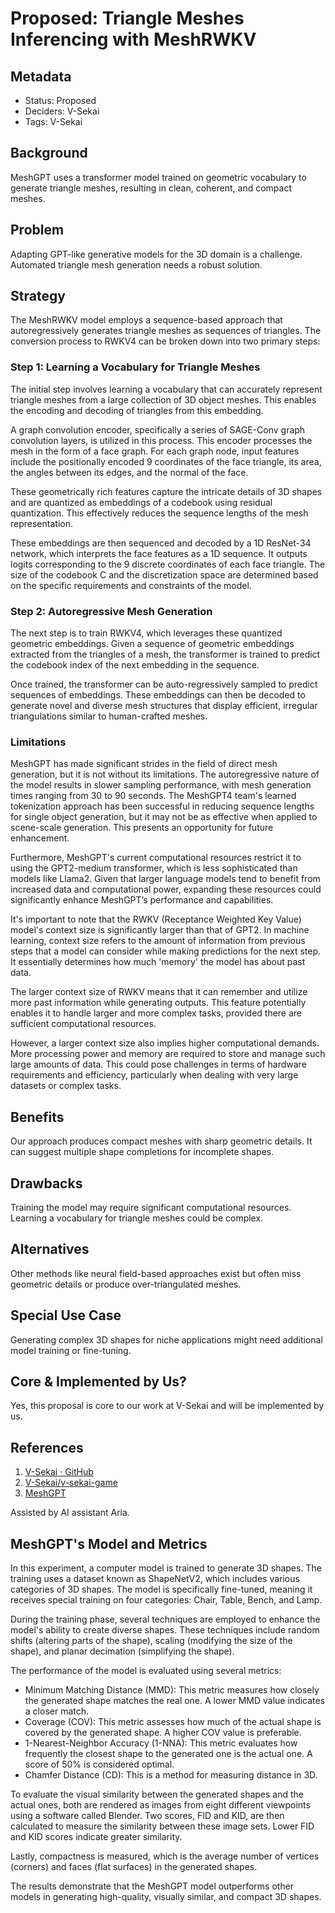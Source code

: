 # Proposed: Triangle Meshes Inferencing with MeshRWKV

## Metadata

- Status: Proposed
- Deciders: V-Sekai
- Tags: V-Sekai

## Background

MeshGPT uses a transformer model trained on geometric vocabulary to generate triangle meshes, resulting in clean, coherent, and compact meshes.

## Problem

Adapting GPT-like generative models for the 3D domain is a challenge. Automated triangle mesh generation needs a robust solution.

## Strategy

The MeshRWKV model employs a sequence-based approach that autoregressively generates triangle meshes as sequences of triangles. The conversion process to RWKV4 can be broken down into two primary steps:

### Step 1: Learning a Vocabulary for Triangle Meshes

The initial step involves learning a vocabulary that can accurately represent triangle meshes from a large collection of 3D object meshes. This enables the encoding and decoding of triangles from this embedding.

A graph convolution encoder, specifically a series of SAGE-Conv graph convolution layers, is utilized in this process. This encoder processes the mesh in the form of a face graph. For each graph node, input features include the positionally encoded 9 coordinates of the face triangle, its area, the angles between its edges, and the normal of the face.

These geometrically rich features capture the intricate details of 3D shapes and are quantized as embeddings of a codebook using residual quantization. This effectively reduces the sequence lengths of the mesh representation.

These embeddings are then sequenced and decoded by a 1D ResNet-34 network, which interprets the face features as a 1D sequence. It outputs logits corresponding to the 9 discrete coordinates of each face triangle. The size of the codebook C and the discretization space are determined based on the specific requirements and constraints of the model.

### Step 2: Autoregressive Mesh Generation

The next step is to train RWKV4, which leverages these quantized geometric embeddings. Given a sequence of geometric embeddings extracted from the triangles of a mesh, the transformer is trained to predict the codebook index of the next embedding in the sequence.

Once trained, the transformer can be auto-regressively sampled to predict sequences of embeddings. These embeddings can then be decoded to generate novel and diverse mesh structures that display efficient, irregular triangulations similar to human-crafted meshes.

### Limitations

MeshGPT has made significant strides in the field of direct mesh generation, but it is not without its limitations. The autoregressive nature of the model results in slower sampling performance, with mesh generation times ranging from 30 to 90 seconds. The MeshGPT4 team's learned tokenization approach has been successful in reducing sequence lengths for single object generation, but it may not be as effective when applied to scene-scale generation. This presents an opportunity for future enhancement.

Furthermore, MeshGPT's current computational resources restrict it to using the GPT2-medium transformer, which is less sophisticated than models like Llama2. Given that larger language models tend to benefit from increased data and computational power, expanding these resources could significantly enhance MeshGPT’s performance and capabilities.

It's important to note that the RWKV (Receptance Weighted Key Value) model's context size is significantly larger than that of GPT2. In machine learning, context size refers to the amount of information from previous steps that a model can consider while making predictions for the next step. It essentially determines how much 'memory' the model has about past data.

The larger context size of RWKV means that it can remember and utilize more past information while generating outputs. This feature potentially enables it to handle larger and more complex tasks, provided there are sufficient computational resources.

However, a larger context size also implies higher computational demands. More processing power and memory are required to store and manage such large amounts of data. This could pose challenges in terms of hardware requirements and efficiency, particularly when dealing with very large datasets or complex tasks.

## Benefits

Our approach produces compact meshes with sharp geometric details. It can suggest multiple shape completions for incomplete shapes.

## Drawbacks

Training the model may require significant computational resources. Learning a vocabulary for triangle meshes could be complex.

## Alternatives

Other methods like neural field-based approaches exist but often miss geometric details or produce over-triangulated meshes.

## Special Use Case

Generating complex 3D shapes for niche applications might need additional model training or fine-tuning.

## Core & Implemented by Us?

Yes, this proposal is core to our work at V-Sekai and will be implemented by us.

## References

1. [V-Sekai · GitHub](https://github.com/v-sekai)
2. [V-Sekai/v-sekai-game](https://github.com/v-sekai/v-sekai-game)
3. [MeshGPT](https://nihalsid.github.io/mesh-gpt/)

Assisted by AI assistant Aria.

## MeshGPT's Model and Metrics

In this experiment, a computer model is trained to generate 3D shapes. The training uses a dataset known as ShapeNetV2, which includes various categories of 3D shapes. The model is specifically fine-tuned, meaning it receives special training on four categories: Chair, Table, Bench, and Lamp.

During the training phase, several techniques are employed to enhance the model's ability to create diverse shapes. These techniques include random shifts (altering parts of the shape), scaling (modifying the size of the shape), and planar decimation (simplifying the shape).

The performance of the model is evaluated using several metrics:

- Minimum Matching Distance (MMD): This metric measures how closely the generated shape matches the real one. A lower MMD value indicates a closer match.
- Coverage (COV): This metric assesses how much of the actual shape is covered by the generated shape. A higher COV value is preferable.
- 1-Nearest-Neighbor Accuracy (1-NNA): This metric evaluates how frequently the closest shape to the generated one is the actual one. A score of 50% is considered optimal.
- Chamfer Distance (CD): This is a method for measuring distance in 3D.

To evaluate the visual similarity between the generated shapes and the actual ones, both are rendered as images from eight different viewpoints using a software called Blender. Two scores, FID and KID, are then calculated to measure the similarity between these image sets. Lower FID and KID scores indicate greater similarity.

Lastly, compactness is measured, which is the average number of vertices (corners) and faces (flat surfaces) in the generated shapes.

The results demonstrate that the MeshGPT model outperforms other models in generating high-quality, visually similar, and compact 3D shapes.

